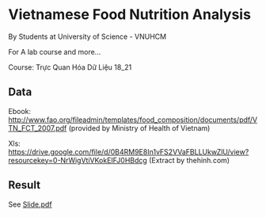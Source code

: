 # Vietnamese Food Nutrition Analysis

By Students at University of Science - VNUHCM

For A lab course and more...

Course: Trực Quan Hóa Dữ Liệu 18_21


## Data 

Ebook: http://www.fao.org/fileadmin/templates/food_composition/documents/pdf/VTN_FCT_2007.pdf (provided by Ministry of Health of Vietnam)

Xls: https://drive.google.com/file/d/0B4RM9E8In1vFS2VVaFBLLUkwZlU/view?resourcekey=0-NrWigVtiVKokEIFJ0HBdcg (Extract by thehinh.com)

## Result

See [Slide.pdf](./Slide.pdf)
